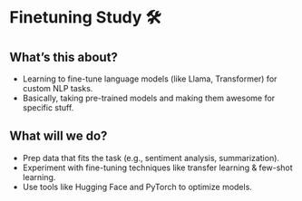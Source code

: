 # Finetuning Study 🛠️

## What’s this about?
- Learning to fine-tune language models (like Llama, Transformer) for custom NLP tasks.
- Basically, taking pre-trained models and making them awesome for specific stuff.

## What will we do?
- Prep data that fits the task (e.g., sentiment analysis, summarization).
- Experiment with fine-tuning techniques like transfer learning & few-shot learning.
- Use tools like Hugging Face and PyTorch to optimize models.
